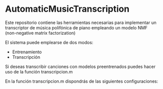 # AutomaticMusicTranscription

Este repositorio contiene las herramientas necesarias para implementar un transcriptor de música polifónica de piano empleando un modelo NMF (non-negative matrix factorization)

El sistema puede emplearse de dos modos:

* Entrenamiento
* Transcripción

Si deseas transcribir canciones con modelos preentrenados puedes hacer uso de la función transcripcion.m

En la función transcripcion.m dispondrás de las siguientes configuraciones:

